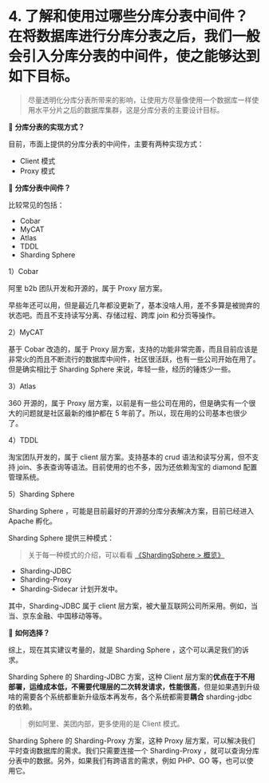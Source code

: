 # 4. 了解和使用过哪些分库分表中间件？在将数据库进行分库分表之后，我们一般会引入分库分表的中间件，使之能够达到如下目标。

> 尽量透明化分库分表所带来的影响，让使用方尽量像使用一个数据库一样使用水平分片之后的数据库集群，这是分库分表的主要设计目标。

🦅 **分库分表的实现方式？**

目前，市面上提供的分库分表的中间件，主要有两种实现方式：

- Client 模式
- Proxy 模式

🦅 **分库分表中间件？**

比较常见的包括：

- Cobar
- MyCAT
- Atlas
- TDDL
- Sharding Sphere

1）Cobar

阿里 b2b 团队开发和开源的，属于 Proxy 层方案。

早些年还可以用，但是最近几年都没更新了，基本没啥人用，差不多算是被抛弃的状态吧。而且不支持读写分离、存储过程、跨库 join 和分页等操作。

2）MyCAT

基于 Cobar 改造的，属于 Proxy 层方案，支持的功能非常完善，而且目前应该是非常火的而且不断流行的数据库中间件，社区很活跃，也有一些公司开始在用了。但是确实相比于 Sharding Sphere 来说，年轻一些，经历的锤炼少一些。

3）Atlas

360 开源的，属于 Proxy 层方案，以前是有一些公司在用的，但是确实有一个很大的问题就是社区最新的维护都在 5 年前了。所以，现在用的公司基本也很少了。

4）TDDL

淘宝团队开发的，属于 client 层方案。支持基本的 crud 语法和读写分离，但不支持 join、多表查询等语法。目前使用的也不多，因为还依赖淘宝的 diamond 配置管理系统。

5）Sharding Sphere

Sharding Sphere ，可能是目前最好的开源的分库分表解决方案，目前已经进入 Apache 孵化。

Sharding Sphere 提供三种模式：

> 关于每一种模式的介绍，可以看看 [《ShardingSphere > 概览》](http://shardingsphere.io/document/current/cn/overview/)

- Sharding-JDBC
- Sharding-Proxy
- Sharding-Sidecar 计划开发中。

其中，Sharding-JDBC 属于 client 层方案，被大量互联网公司所采用。例如，当当、京东金融、中国移动等等。

🦅 **如何选择？**

综上，现在其实建议考量的，就是 Sharding Sphere ，这个可以满足我们的诉求。

Sharding Sphere 的 Sharding-JDBC 方案，这种 Client 层方案的**优点在于不用部署，运维成本低，不需要代理层的二次转发请求，性能很高**，但是如果遇到升级啥的需要各个系统都重新升级版本再发布，各个系统都需要**耦合** sharding-jdbc 的依赖。

> 例如阿里、美团内部，更多使用的是 Client 模式。

Sharding Sphere 的 Sharding-Proxy 方案，这种 Proxy 层方案，可以解决我们平时查询数据库的需求。我们只需要连接一个 Sharding-Proxy ，就可以查询分库分表中的数据。另外，如果我们有跨语言的需求，例如 PHP、GO 等，也可以使用它。

